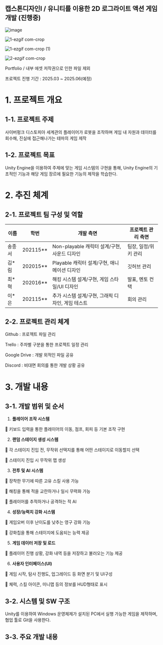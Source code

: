 ## 캡스톤디자인I / 유니티를 이용한 2D 로그라이트 액션 게임 개발 (진행중)

![image](https://github.com/user-attachments/assets/c6880d3f-7e64-4a40-8569-4d373d9fde7b)

![1-ezgif com-crop](https://github.com/user-attachments/assets/7c7af6e9-9709-457a-8f40-2b965ace2a69)

![1-ezgif com-crop (1)](https://github.com/user-attachments/assets/f3509e12-05b6-4cee-bd8b-0ae58976419f)

![2-ezgif com-crop](https://github.com/user-attachments/assets/479246af-e155-40b7-87f0-e20077bd3250)


Portfolio / 내부 에셋 저작권으로 인한 파일 제외

프로젝트 진행 기간 : 2025.03 ~ 2025.06(예정)

# 1. 프로젝트 개요

## 1-1. 프로젝트 주제

사이버펑크 디스토피아 세계관의 플레이어가 로봇을 조작하며 게임 내 자원과 데이터를 회수해, 진실에 접근해나가는 테마의 게임 제작

## 1-2. 프로젝트 목표

Unity Engine을 이용하여 주제에 맞는 게임 시스템의 구현을 통해, Unity Engine의 기초적인 기능과 해당 게임 장르에 필요한 기능의 제작을 학습한다.

# 2. 추진 체계

## 2-1. 프로젝트 팀 구성 및 역할

| 이름 | 학번 | 개발 측면 | 프로젝트 관리 측면 |
| --- | --- | --- | --- |
| 송종서 | 202115** | Non-playable 캐릭터 설계/구현, 사운드 디자인 | 팀장, 일정/위키 관리 |
| 김*림 | 202015** | Playable 캐릭터 설계/구현, 애니메이션 디자인 | 깃허브 관리 |
| 최*혁 | 202016** | 해킹 시스템 설계/구현, 게임 스타일/UI 디자인 | 발표, 멘토 컨택 |
| 이*은 | 202115** | 추가 시스템 설계/구현, 그래픽 디자인, 게임 테스트 | 회의 관리 |

## 2-2. 프로젝트 관리 체계

Github : 프로젝트 파일 관리

Trello : 주차별 구분을 통한 프로젝트 일정 관리

Google Drive : 개발 외적인 파일 공유

Discord : 비대면 회의를 통한 개발 상황 공유

# 3. 개발 내용

## 3-1. 개발 범위 및 순서

1. **플레이어 조작 시스템**
   
 키보드 입력을 통한 플레이어의 이동, 점프, 회피 등 기본 조작 구현

2. **랜덤 스테이지 생성 시스템**
   
 각 스테이지 진입 전, 무작위 선택지를 통해 어떤 스테이지로 이동할지 선택

 스테이지 진입 시 무작위 맵 생성

3. **전투 및 AI 시스템**
   
 장착한 무기에 따른 고유 스킬 사용 가능

 해킹을 통해 적을 교란하거나 일시 무력화 가능

 플레이어를 추적하거나 공격하는 적 AI

4. **성장/능력치 강화 시스템**
   
 게임오버 이후 난이도를 낮추는 영구 강화 기능

 강화칩을 통해 스테이지에 도움되는 능력 제공

5. **게임 데이터 저장 및 로드**
    
 플레이어 진행 상황, 강화 내역 등을 저장하고 불러오는 기능 제공

6. **사용자 인터페이스(UI)**
    
 게임 시작, 탐사 진행도, 업그레이드 등 화면 분기 및 UI구성

 체력, 스킬 아이콘, 미니맵 등의 정보를 HUD형태로 표시

## 3-2. 시스템 및 SW 구조

Unity를 이용하여 Windows 운영체제가 설치된 PC에서 실행 가능한 게임을 제작하며, 협업 툴로 Git을 사용한다.

## 3-3. 주요 개발 내용
